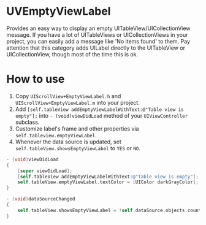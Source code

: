 UVEmptyViewLabel
================

Provides an easy way to display an empty UITableView/UICollectionView message.
If you have a lot of UITableViews or UICollectionViews in your project, you can easily add a message like 'No items found' to them. Pay attention that this category adds UILabel directly to the UITableView or UICollectionView, though most of the time this is ok.

How to use
===========
1. Copy `UIScrollView+EmptyViewLabel.h` and `UIScrollView+EmptyViewLabel.m` into your project.
2. Add `[self.tableView addEmptyViewLabelWithText:@"Table view is empty"];` into `- (void)viewDidLoad` method of your `UIViewController` subclass.
3. Customize label's frame and other properties via `self.tableview.emptyViewLabel`.
4. Whenever the data source is updated, set `self.tableView.showsEmptyViewLabel` to `YES` or `NO`.

``` objective-c
- (void)viewDidLoad
{
    [super viewDidLoad];
    [self.tableView addEmptyViewLabelWithText:@"Table view is empty"];
    self.tableView.emptyViewLabel.textColor = [UIColor darkGrayColor];
}

- (void)dataSourceChanged
{
    self.tableView.showsEmptyViewLabel = !self.dataSource.objects.count;
}
```

